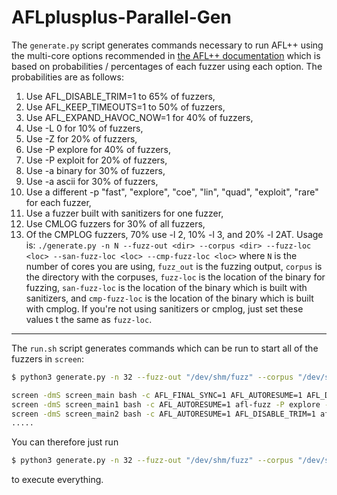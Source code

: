 # AFLplusplus-Parallel-Gen

The `generate.py` script generates commands necessary to run AFL++ using the multi-core options recommended in [the AFL++ documentation](https://aflplus.plus/docs/fuzzing_in_depth/#c-using-multiple-cores) which is based on probabilities / percentages of each fuzzer using each option. The probabilities are as follows:

1. Use AFL_DISABLE_TRIM=1 to 65% of fuzzers,
2. Use AFL_KEEP_TIMEOUTS=1 to 50% of fuzzers,
3. Use AFL_EXPAND_HAVOC_NOW=1 for 40% of fuzzers,
4. Use -L 0 for 10% of fuzzers,
5. Use -Z for 20% of fuzzers,
6. Use -P explore for 40% of fuzzers,
7. Use -P exploit for 20% of fuzzers,
8. Use -a binary for 30% of fuzzers,
9. Use -a ascii for 30% of fuzzers,
10. Use a different -p "fast", "explore", "coe", "lin", "quad", "exploit", "rare" for each fuzzer,
11. Use a fuzzer built with sanitizers for one fuzzer,
12. Use CMLOG fuzzers for 30% of all fuzzers,
13. Of the CMPLOG fuzzers, 70% use -l 2, 10% -l 3, and 20% -l 2AT.
Usage is: `./generate.py -n N --fuzz-out <dir> --corpus <dir> --fuzz-loc <loc> --san-fuzz-loc <loc> --cmp-fuzz-loc <loc>` where `N` is the number of cores you are using, `fuzz_out` is the fuzzing output, `corpus` is the directory with the corpuses, `fuzz-loc` is the location of the binary for fuzzing, `san-fuzz-loc` is the location of the binary which is built with sanitizers, and `cmp-fuzz-loc` is the location of the binary which is built with cmplog. If you're not using sanitizers or cmplog, just set these values t the same as `fuzz-loc`.

---

The `run.sh` script generates commands which can be run to start all of the fuzzers in `screen`:

```bash
$ python3 generate.py -n 32 --fuzz-out "/dev/shm/fuzz" --corpus "/dev/shm/corpus" --fuzz-loc ~/fuzz.bin --san-fuzz-loc ~/fuzz.san.bin --cmp-fuzz-loc ~/fuzz.cmplog.bin  | ./run.sh

screen -dmS screen_main bash -c AFL_FINAL_SYNC=1 AFL_AUTORESUME=1 AFL_DISABLE_TRIM=1 AFL_KEEP_TIMEOUTS=1 afl-fuzz -a binary -p lin -i /dev/shm/corpus -o /dev/shm/fuzz -M main /Users/opera_user/fuzz.bin; exec bash
screen -dmS screen_main1 bash -c AFL_AUTORESUME=1 afl-fuzz -P explore -P exploit -a binary -a binary -p fast -i /dev/shm/corpus -o /dev/shm/fuzz -S main1 -l 2 /Users/opera_user/fuzz.cmplog.bin; exec bash
screen -dmS screen_main2 bash -c AFL_AUTORESUME=1 AFL_DISABLE_TRIM=1 afl-fuzz -P explore -a binary -a binary -p explore -i /dev/shm/corpus -o /dev/shm/fuzz -S main2 -l 2 /Users/opera_user/fuzz.cmplog.bin; exec bash
.....
```

You can therefore just run
```bash
$ python3 generate.py -n 32 --fuzz-out "/dev/shm/fuzz" --corpus "/dev/shm/corpus" --fuzz-loc ~/fuzz.bin --san-fuzz-loc ~/fuzz.san.bin --cmp-fuzz-loc ~/fuzz.cmplog.bin  | ./run.sh | bash
```
to execute everything.
